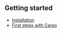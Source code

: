 ## Getting started

* [Installation](01-01-installation.html)
* [First steps with Cargo](01-02-first-steps.html)
